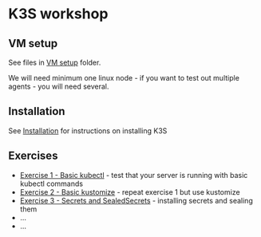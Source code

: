 # K3S workshop

## VM setup

See files in [VM setup](VM%20setup/) folder.

We will need minimum one linux node - if you want to test out multiple agents - you will need several.

## Installation

See [Installation](Installation.md) for instructions on installing K3S

## Exercises

- [Exercise 1 - Basic kubectl](Exercise%201%20-%20Basic%20kubectl/) - test that your server is running with basic kubectl commands
- [Exercise 2 - Basic kustomize](Exercise%202%20-%20Basic%20kustomize/) - repeat exercise 1 but use kustomize
- [Exercise 3 - Secrets and SealedSecrets](Exercise%203%20-%20Secrets%20and%20SealedSecrets/) - installing secrets and sealing them
- ...
- ...
